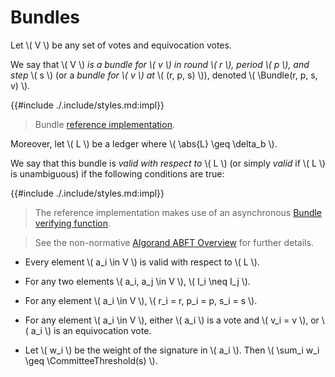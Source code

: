 $$
\newcommand \Bundle {\mathrm{Bundle}}
\newcommand \Propose {\mathit{propose}}
\newcommand \CommitteeThreshold {\mathrm{CommitteeThreshold}}
\newcommand \abs[1] {\lvert #1 \rvert}
$$

# Bundles

Let \\( V \\) be any set of votes and equivocation votes.

We say that \\( V \\) _is a bundle for \\( v \\) in round \\( r \\), period \\( p \\),
and step_ \\( s \\) (or a _bundle for \\( v \\) at_ \\( (r, p, s) \\)), denoted
\\( \Bundle(r, p, s, v) \\).

{{#include ./.include/styles.md:impl}}
> Bundle [reference implementation](https://github.com/algorand/go-algorand/blob/b6e5bcadf0ad3861d4805c51cbf3f695c38a93b7/agreement/bundle.go#L46).

Moreover, let \\( L \\) be a ledger where \\( \abs{L} \geq \delta_b \\).

We say that this bundle is _valid with respect to_ \\( L \\) (or simply _valid_ if
\\( L \\) is unambiguous) if the following conditions are true:

{{#include ./.include/styles.md:impl}}
> The reference implementation makes use of an asynchronous [Bundle verifying function](https://github.com/algorand/go-algorand/blob/b6e5bcadf0ad3861d4805c51cbf3f695c38a93b7/agreement/bundle.go#L147).

> See the non-normative [Algorand ABFT Overview](./abft-overview.md) for further
> details.

- Every element \\( a_i \in V \\) is valid with respect to \\( L \\).

- For any two elements \\( a_i, a_j \in V \\), \\( I_i \neq I_j \\).

- For any element \\( a_i \in V \\), \\( r_i = r, p_i = p, s_i = s \\).

- For any element \\( a_i \in V \\), either \\( a_i \\) is a vote and \\( v_i = v \\),
or \\( a_i \\) is an equivocation vote.

- Let \\( w_i \\) be the weight of the signature in \\( a_i \\). Then
\\( \sum_i w_i \geq \CommitteeThreshold(s) \\).